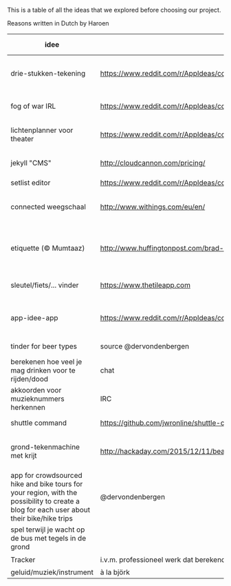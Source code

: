 This is a table of all the ideas that we explored before choosing our project.

Reasons written in Dutch by Haroen

idee|link|waarom slecht
---|---|---|
drie-stukken-tekening | https://www.reddit.com/r/AppIdeas/comments/3p02nj/create_pictures_together_with_friendsstrangers/ | op zich niet veel reden, niet zo innovatief
fog of war IRL | https://www.reddit.com/r/AppIdeas/comments/3cunvy/the_road_less_traveled_an_exploration_game/ | gps altijd aan, dus niet echt bruikbaar
lichtenplanner voor theater | https://www.reddit.com/r/AppIdeas/comments/3oluxv/app_idea_for_high_school_theatre/ | 3D, veel kennis licht, is het bruikbaar?
jekyll "CMS" | http://cloudcannon.com/pricing/ | cloudcannon bestaat al, mag dat van github
setlist editor | https://www.reddit.com/r/AppIdeas/comments/3chiar/setlist_editor_for_bands/ | makkelijk
connected weegschaal | http://www.withings.com/eu/en/ | bestaat al, weinig technisch moeilijk
etiquette (© Mumtaaz) | http://www.huffingtonpost.com/brad-spirrison/why-there-are-no-good-app_b_6061242.html | oude implementaties bestaan al, maar niet goed, meh
sleutel/fiets/... vinder |https://www.thetileapp.com|bestaat al te goed, op zich nog een optie
app-idee-app|https://www.reddit.com/r/AppIdeas/comments/3vt0sr/i_need_ideas_for_a_school_project/cxqh0g0| bestaat al, niet echt innofatief, content is te belangrijk
tinder for beer types | source @dervondenbergen | iets simplistisch
berekenen hoe veel je mag drinken voor te rijden/dood | chat | niet zo veel uitdaging
akkoorden voor muzieknummers herkennen | IRC | haalbaar?
shuttle command | https://github.com/jwronline/shuttle-command | moeilijk logistiek
grond-tekenmachine met krijt | http://hackaday.com/2015/12/11/beautiful-sidewalk-graffiti-machine/ | bestaat al, op zich niet veel onbestaande technologie
app for crowdsourced hike and bike tours for your region, with the possibility to create a blog for each user about their bike/hike trips | @dervondenbergen |
spel terwijl je wacht op de bus met tegels in de grond | |
Tracker | i.v.m. professioneel werk dat berekend wordt a.h.v tijd en locatie, Davy De Winne | ☑️
geluid/muziek/instrument | à la björk | bestaat al
